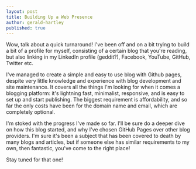 ```yaml
---
layout: post
title: Building Up a Web Presence
author: gerald-hartley
published: true
---
```

Wow, talk about a quick turnaround! I've been off and on a bit trying to build a bit of a profile for myself, consisting of a certain blog that you're reading, but also linking in my LinkedIn profile (geddit?), Facebook, YouTube, GitHub, Twitter etc.

I've managed to create a simple and easy to use blog with Github pages, despite very little knowledge and experience with blog development and site maintenance. It covers all the things I'm looking for when it comes a blogging platform: it's lightning fast, minimalist, responsive, and is easy to set up and start publishing. The biggest requirement is affordability, and so far the only costs have been for the domain name and email, which are completely optional.

I'm stoked with the progress I've made so far. I'll be sure do a deeper dive on how this blog started, and why I've chosen GitHub Pages over other blog providers. I'm sure it's been a subject that has been covered to death by many blogs and articles, but if someone else has similar requirements to my own, then fantastic, you've come to the right place!

Stay tuned for that one!